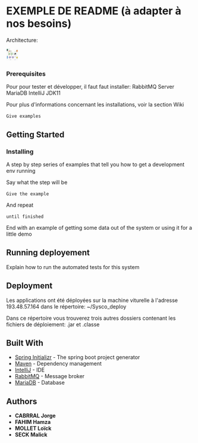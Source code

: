# EXEMPLE DE README (à adapter à nos besoins)

Architecture:

[<img src="architecture.PNG" width="32" height="32">](architecture.PNG)

### Prerequisites

Pour pour tester et développer, il faut faut installer:
 RabbitMQ Server
 MariaDB
 IntelliJ
 JDK11
 
Pour plus d'informations concernant les installations, voir la section Wiki
```
Give examples
```

## Getting Started


### Installing

A step by step series of examples that tell you how to get a development env running

Say what the step will be

```
Give the example
```

And repeat

```
until finished
```

End with an example of getting some data out of the system or using it for a little demo

## Running deployement

Explain how to run the automated tests for this system

## Deployment

Les applications ont été déployées sur la machine viturelle à l'adresse 193.48.57.164
dans le répertoire: ~/Sysco_deploy

Dans ce répertoire vous trouverez trois autres dossiers contenant les fichiers de déploiement: .jar et .classe

## Built With

* [Spring Initializr](rhttps://start.spring.io) - The spring boot project generator
* [Maven](https://maven.apache.org/) - Dependency management
* [IntelliJ](https://rometools.github.io/rome/) - IDE
* [RabbitMQ](https://www.rabbitmq.com/) - Message broker
* [MariaDB](https://mariadb.org/) - Database

## Authors

* **CABRRAL Jorge**
* **FAHIM Hamza**
* **MOLLET Loïck**
* **SECK Malick**
